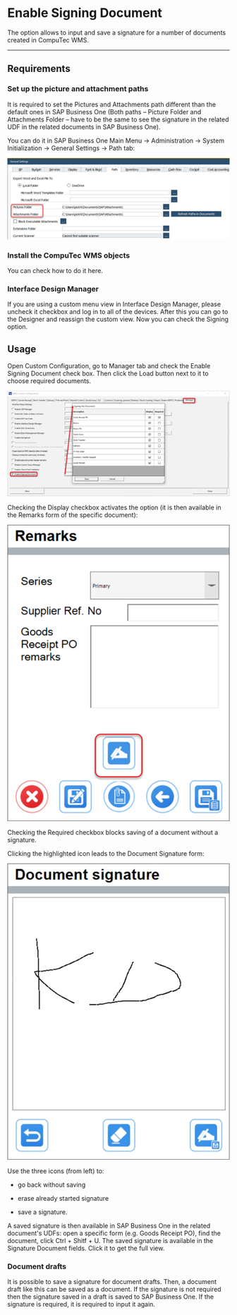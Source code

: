 # Enable Signing Document

The option allows to input and save a signature for a number of documents created in CompuTec WMS.

---

## Requirements

### Set up the picture and attachment paths

It is required to set the Pictures and Attachments path different than the default ones in SAP Business One (Both paths – Picture Folder and Attachments Folder – have to be the same to see the signature in the related UDF in the related documents in SAP Business One).

You can do it in SAP Business One Main Menu → Administration → System Initialization → General Settings → Path tab:

![Path](./media/signature-path.png)

### Install the CompuTec WMS objects

You can check how to do it here.

### Interface Design Manager

If you are using a custom menu view in Interface Design Manager, please uncheck it checkbox and log in to all of the devices. After this you can go to the Designer and reassign the custom view. Now you can check the Signing option.

## Usage

Open Custom Configuration, go to Manager tab and check the Enable Signing Document check box. Then click the Load button next to it to choose required documents.

![Enable signing document option](./media/enable-signing-document-option.png)

Checking the Display checkbox activates the option (it is then available in the Remarks form of the specific document):

![Remarks](./media/remarks-signature.png)

Checking the Required checkbox blocks saving of a document without a signature.

Clicking the highlighted icon leads to the Document Signature form:

![Document Signature Form](./media/document-signature-form.png)

Use the three icons (from left) to:

- go back without saving

- erase already started signature

- save a signature.

A saved signature is then available in SAP Business One in the related document's UDFs: open a specific form (e.g. Goods Receipt PO), find the document, click Ctrl + Shitf + U. The saved signature is available in the Signature Document fields. Click it to get the full view.

### Document drafts

It is possible to save a signature for document drafts. Then, a document draft like this can be saved as a document. If the signature is not required then the signature saved in a draft is saved to SAP Business One. If the signature is required, it is required to input it again.